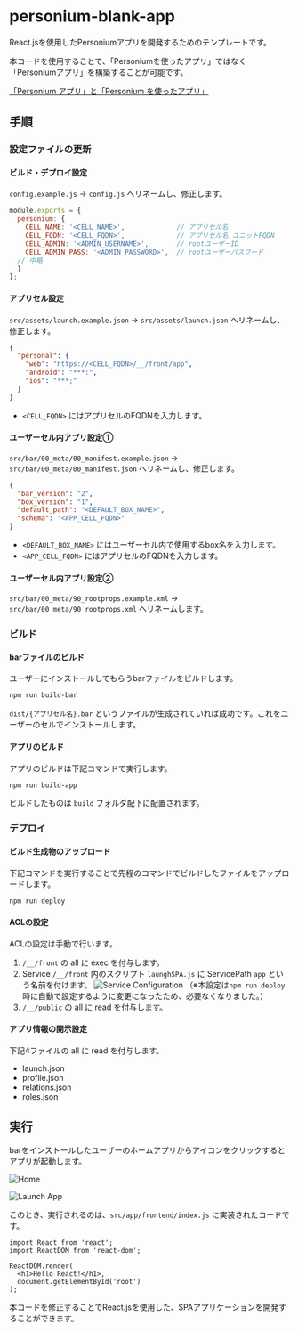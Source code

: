 # personium-blank-app

React.jsを使用したPersoniumアプリを開発するためのテンプレートです。

本コードを使用することで、「Personiumを使ったアプリ」ではなく「Personiumアプリ」を構築することが可能です。

[「Personium アプリ」と「Personium を使ったアプリ」](https://personium.io/docs/ja/app-developer/)

## 手順

### 設定ファイルの更新

#### ビルド・デプロイ設定

`config.example.js` → `config.js` へリネームし、修正します。

```js
module.exports = {
  personium: {
    CELL_NAME: '<CELL_NAME>',             // アプリセル名
    CELL_FQDN: '<CELL_FQDN>',             // アプリセル名.ユニットFQDN
    CELL_ADMIN: '<ADMIN_USERNAME>',       // rootユーザーID
    CELL_ADMIN_PASS: '<ADMIN_PASSWORD>',  // rootユーザーパスワード
  // 中略
  }
};
```

#### アプリセル設定

`src/assets/launch.example.json` → `src/assets/launch.json` へリネームし、修正します。

```json
{
  "personal": {
    "web": "https://<CELL_FQDN>/__/front/app",
    "android": "***:",
    "ios": "***;"
  }
}
```

- `<CELL_FQDN>` にはアプリセルのFQDNを入力します。

#### ユーザーセル内アプリ設定①

`src/bar/00_meta/00_manifest.example.json` → `src/bar/00_meta/00_manifest.json` へリネームし、修正します。

```json
{
  "bar_version": "2",
  "box_version": "1",
  "default_path": "<DEFAULT_BOX_NAME>",
  "schema": "<APP_CELL_FQDN>"
}
```

- `<DEFAULT_BOX_NAME>` にはユーザーセル内で使用するbox名を入力します。
- `<APP_CELL_FQDN>` にはアプリセルのFQDNを入力します。

#### ユーザーセル内アプリ設定②

`src/bar/00_meta/90_rootprops.example.xml` → `src/bar/00_meta/90_rootprops.xml` へリネームします。

### ビルド

#### barファイルのビルド

ユーザーにインストールしてもらうbarファイルをビルドします。

```bash
npm run build-bar
```

`dist/{アプリセル名}.bar` というファイルが生成されていれば成功です。これをユーザーのセルでインストールします。

#### アプリのビルド

アプリのビルドは下記コマンドで実行します。

```bash
npm run build-app
```

ビルドしたものは `build` フォルダ配下に配置されます。

### デプロイ

#### ビルド生成物のアップロード

下記コマンドを実行することで先程のコマンドでビルドしたファイルをアップロードします。

```bash
npm run deploy
```

#### ACLの設定

ACLの設定は手動で行います。

1. `/__/front` の all に exec を付与します。
1. Service `/__/front` 内のスクリプト `launghSPA.js` に ServicePath `app` という名前を付けます。
![Service Configuration](docs/setting_acl/service.png)
（※本設定は`npm run deploy` 時に自動で設定するように変更になったため、必要なくなりました。）
1. `/__/public` の all に read を付与します。

#### アプリ情報の開示設定

下記4ファイルの all に read を付与します。

- launch.json
- profile.json
- relations.json
- roles.json

## 実行

barをインストールしたユーザーのホームアプリからアイコンをクリックするとアプリが起動します。

![Home](docs/launch_app/001.png)

![Launch App](docs/launch_app/002.png)

このとき、実行されるのは、`src/app/frontend/index.js` に実装されたコードです。

```es6
import React from 'react';
import ReactDOM from 'react-dom';

ReactDOM.render(
  <h1>Hello React!</h1>,
  document.getElementById('root')
);
```

本コードを修正することでReact.jsを使用した、SPAアプリケーションを開発することができます。
